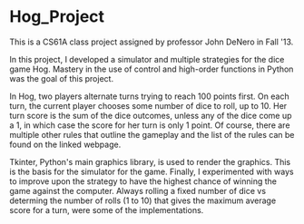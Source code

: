 Hog_Project
===========
This is a CS61A class project assigned by professor John DeNero in Fall '13.

In this project, I developed a simulator and multiple strategies for the dice game Hog. Mastery in the use of control and high-order functions in Python was the goal of this project. 

In Hog, two players alternate turns trying to reach 100 points first. On each turn, the current player chooses some number of dice to roll, up to 10. Her turn score is the sum of the dice outcomes, unless any of the dice come up a 1, in which case the score for her turn is only 1 point. Of course, there are multiple other rules that outline the gameplay and the list of the rules can be found on the linked webpage.

Tkinter, Python's main graphics library, is used to render the graphics. This is the basis for the simulator for the game. Finally, I experimented with ways to improve upon the strategy to have the highest chance of winning the game against the computer. Always rolling a fixed number of dice vs determing the number of rolls (1 to 10) that gives the maximum average score for a turn, were some of the implementations. 
